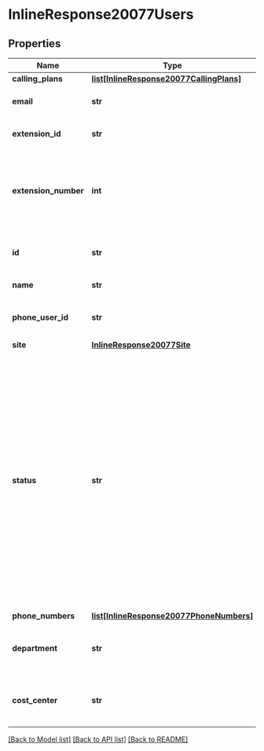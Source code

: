 # InlineResponse20077Users

## Properties
Name | Type | Description | Notes
------------ | ------------- | ------------- | -------------
**calling_plans** | [**list[InlineResponse20077CallingPlans]**](InlineResponse20077CallingPlans.md) |  | [optional] 
**email** | **str** | The email address of the user. | [optional] 
**extension_id** | **str** | The extension ID. | [optional] 
**extension_number** | **int** | The extension number assigned to the user&#x27;s Zoom phone number. | [optional] 
**id** | **str** | The unique identifier of the user (userId). | [optional] 
**name** | **str** | The name of the user. | [optional] 
**phone_user_id** | **str** | The Zoom Phone Identifier of the user. | [optional] 
**site** | [**InlineResponse20077Site**](InlineResponse20077Site.md) |  | [optional] 
**status** | **str** | This field displays the status of the user&#x27;s Zoom Phone license. The value can be either of the following:  &#x60;activate&#x60;: Active Zoom phone user.  &#x60;deactivate&#x60;: User with Zoom phone license disabled. This type of user can&#x27;t make or receive calls. | [optional] 
**phone_numbers** | [**list[InlineResponse20077PhoneNumbers]**](InlineResponse20077PhoneNumbers.md) |  | [optional] 
**department** | **str** | The department of which the user belongs. | [optional] 
**cost_center** | **str** | The cost center of which the user belongs. | [optional] 

[[Back to Model list]](../README.md#documentation-for-models) [[Back to API list]](../README.md#documentation-for-api-endpoints) [[Back to README]](../README.md)

